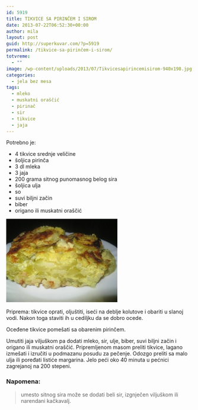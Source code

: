 ```yaml
---
id: 5919
title: TIKVICE SA PIRINČEM I SIROM
date: 2013-07-22T06:52:30+00:00
author: mila
layout: post
guid: http://superkuvar.com/?p=5919
permalink: /tikvice-sa-pirinčem-i-sirom/
totvreme:
  - ""
image: /wp-content/uploads/2013/07/Tikvicesapirincemisirom-940x198.jpg
categories:
  - jela bez mesa
tags:
  - mleko
  - muskatni oraščić
  - pirinač
  - sir
  - tikvice
  - jaja
---
```

Potrebno je:

  * 4 tikvice srednje veličine
  * šoljica pirinča
  * 3 dl mleka
  * 3 jaja
  * 200 grama sitnog punomasnog belog sira
  * šoljica ulja
  * so
  * suvi biljni začin
  * biber
  * origano ili muskatni oraščić

<img class="alignnone size-medium wp-image-5920" src="/wp-content/uploads/2013/07/Tikvicesapirincemisirom-300x225.jpg" alt="Tikvicesapirincemisirom" width="300" height="225" /> 

Priprema: tikvice oprati, oljuštiti, iseći na deblje kolutove i obariti u slanoj vodi. Nakon toga staviti ih u cediljku da se dobro ocede.

Oceđene tikvice pomešati sa obarenim pirinčem.

Umutiti jaja viljuškom pa dodati mleko, sir, ulje, biber, suvi biljni začin i origano ili muskatni oraščić. Pripremljenom masom preliti tikvice, lagano izmešati i izručiti u podmazanu posudu za pečenje. Odozgo preliti sa malo ulja ili poređati listiće margarina. Jelo peći oko 40 minuta u pećnici zagrejanoj na 200 stepeni.

### Napomena:
> umesto sitnog sira može se dodati beli sir, izgnječen viljuškom ili narendani kačkavalj.